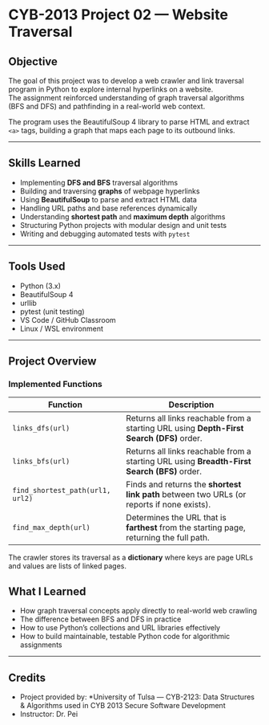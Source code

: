 
# CYB-2013 Project 02 — Website Traversal

## Objective

The goal of this project was to develop a web crawler and link traversal program in Python to explore internal hyperlinks on a website.  
The assignment reinforced understanding of graph traversal algorithms (BFS and DFS) and pathfinding in a real-world web context.

The program uses the BeautifulSoup 4 library to parse HTML and extract `<a>` tags, building a graph that maps each page to its outbound links.

---
## Skills Learned

* Implementing **DFS and BFS** traversal algorithms
* Building and traversing **graphs** of webpage hyperlinks
* Using **BeautifulSoup** to parse and extract HTML data
* Handling URL paths and base references dynamically
* Understanding **shortest path** and **maximum depth** algorithms
* Structuring Python projects with modular design and unit tests
* Writing and debugging automated tests with `pytest`

---

## Tools Used

* Python (3.x)
* BeautifulSoup 4
* urllib
* pytest (unit testing)
* VS Code / GitHub Classroom
* Linux / WSL environment

---

## Project Overview

### Implemented Functions

| Function | Description |
| -------- | ------------ |
| `links_dfs(url)` | Returns all links reachable from a starting URL using **Depth-First Search (DFS)** order. |
| `links_bfs(url)` | Returns all links reachable from a starting URL using **Breadth-First Search (BFS)** order. |
| `find_shortest_path(url1, url2)` | Finds and returns the **shortest link path** between two URLs (or reports if none exists). |
| `find_max_depth(url)` | Determines the URL that is **farthest** from the starting page, returning the full path. |

The crawler stores its traversal as a **dictionary** where keys are page URLs and values are lists of linked pages.

## What I Learned

* How graph traversal concepts apply directly to real-world web crawling
* The difference between BFS and DFS in practice
* How to use Python’s collections and URL libraries effectively
* How to build maintainable, testable Python code for algorithmic assignments

---

## Credits

* Project provided by: *University of Tulsa — CYB-2123: Data Structures & Algorithms used in CYB 2013 Secure Software Development
* Instructor: Dr. Pei
